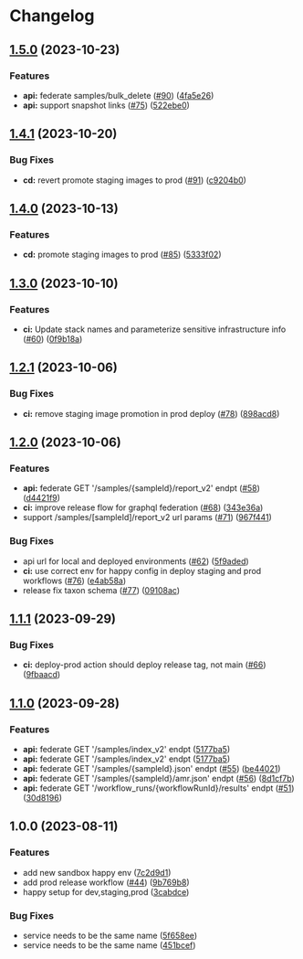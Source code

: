 # Changelog

## [1.5.0](https://github.com/chanzuckerberg/czid-graphql-federation-server/compare/v1.4.1...v1.5.0) (2023-10-23)


### Features

* **api:** federate samples/bulk_delete ([#90](https://github.com/chanzuckerberg/czid-graphql-federation-server/issues/90)) ([4fa5e26](https://github.com/chanzuckerberg/czid-graphql-federation-server/commit/4fa5e26ef2092d09f032dd468a13f69e6d76ceea))
* **api:** support snapshot links ([#75](https://github.com/chanzuckerberg/czid-graphql-federation-server/issues/75)) ([522ebe0](https://github.com/chanzuckerberg/czid-graphql-federation-server/commit/522ebe02e8e35ed90946d1c66ff3db27fc28493a))

## [1.4.1](https://github.com/chanzuckerberg/czid-graphql-federation-server/compare/v1.4.0...v1.4.1) (2023-10-20)


### Bug Fixes

* **cd:** revert promote staging images to prod ([#91](https://github.com/chanzuckerberg/czid-graphql-federation-server/issues/91)) ([c9204b0](https://github.com/chanzuckerberg/czid-graphql-federation-server/commit/c9204b079554d0ea89e912104c842e2768560b14))

## [1.4.0](https://github.com/chanzuckerberg/czid-graphql-federation-server/compare/v1.3.0...v1.4.0) (2023-10-13)


### Features

* **cd:** promote staging images to prod ([#85](https://github.com/chanzuckerberg/czid-graphql-federation-server/issues/85)) ([5333f02](https://github.com/chanzuckerberg/czid-graphql-federation-server/commit/5333f02ba9f5658c520736d358a719f6fa4ba7d9))

## [1.3.0](https://github.com/chanzuckerberg/czid-graphql-federation-server/compare/v1.2.1...v1.3.0) (2023-10-10)


### Features

* **ci:** Update stack names and parameterize sensitive infrastructure info ([#60](https://github.com/chanzuckerberg/czid-graphql-federation-server/issues/60)) ([0f9b18a](https://github.com/chanzuckerberg/czid-graphql-federation-server/commit/0f9b18a77596a9ac23ba81db8d11e01435b7a791))

## [1.2.1](https://github.com/chanzuckerberg/czid-graphql-federation-server/compare/v1.2.0...v1.2.1) (2023-10-06)


### Bug Fixes

* **ci:** remove staging image promotion in prod deploy  ([#78](https://github.com/chanzuckerberg/czid-graphql-federation-server/issues/78)) ([898acd8](https://github.com/chanzuckerberg/czid-graphql-federation-server/commit/898acd80daa7b14252aa4e04d2d601b91e989528))

## [1.2.0](https://github.com/chanzuckerberg/czid-graphql-federation-server/compare/v1.1.1...v1.2.0) (2023-10-06)


### Features

* **api:** federate GET '/samples/{sampleId}/report_v2' endpt  ([#58](https://github.com/chanzuckerberg/czid-graphql-federation-server/issues/58)) ([d4421f9](https://github.com/chanzuckerberg/czid-graphql-federation-server/commit/d4421f92ace8eb42970d078957969c608b726440))
* **ci:** improve release flow for graphql federation ([#68](https://github.com/chanzuckerberg/czid-graphql-federation-server/issues/68)) ([343e36a](https://github.com/chanzuckerberg/czid-graphql-federation-server/commit/343e36a9f17dbd93fe9f107991f5e561d027031d))
* support /samples/[sampleId]/report_v2 url params ([#71](https://github.com/chanzuckerberg/czid-graphql-federation-server/issues/71)) ([967f441](https://github.com/chanzuckerberg/czid-graphql-federation-server/commit/967f441bb96ffd0f8cb86643e34a190406b17bf7))


### Bug Fixes

* api url for local and deployed environments ([#62](https://github.com/chanzuckerberg/czid-graphql-federation-server/issues/62)) ([5f9aded](https://github.com/chanzuckerberg/czid-graphql-federation-server/commit/5f9aded1b864261825d057e81e2de114845483ab))
* **ci:** use correct env for happy config in deploy staging and prod workflows ([#76](https://github.com/chanzuckerberg/czid-graphql-federation-server/issues/76)) ([e4ab58a](https://github.com/chanzuckerberg/czid-graphql-federation-server/commit/e4ab58a5abba24ef2efc5db76a9276dee20ae5a4))
* release fix taxon schema ([#77](https://github.com/chanzuckerberg/czid-graphql-federation-server/issues/77)) ([09108ac](https://github.com/chanzuckerberg/czid-graphql-federation-server/commit/09108ac5717cca3094eb12652a3a84788835a5a4))

## [1.1.1](https://github.com/chanzuckerberg/czid-graphql-federation-server/compare/v1.1.0...v1.1.1) (2023-09-29)


### Bug Fixes

* **ci:** deploy-prod action should deploy release tag, not main ([#66](https://github.com/chanzuckerberg/czid-graphql-federation-server/issues/66)) ([9fbaacd](https://github.com/chanzuckerberg/czid-graphql-federation-server/commit/9fbaacd119cabb9ec061dbad800086e1a361369e))

## [1.1.0](https://github.com/chanzuckerberg/czid-graphql-federation-server/compare/v1.0.0...v1.1.0) (2023-09-28)


### Features

* **api:** federate GET  '/samples/index_v2' endpt ([5177ba5](https://github.com/chanzuckerberg/czid-graphql-federation-server/commit/5177ba512de544b7cd3d552f2bbde6e6c48333ba))
* **api:** federate GET  '/samples/index_v2' endpt ([5177ba5](https://github.com/chanzuckerberg/czid-graphql-federation-server/commit/5177ba512de544b7cd3d552f2bbde6e6c48333ba))
* **api:** federate GET '/samples/{sampleId}.json' endpt ([#55](https://github.com/chanzuckerberg/czid-graphql-federation-server/issues/55)) ([be44021](https://github.com/chanzuckerberg/czid-graphql-federation-server/commit/be440216ac0ddb1c06166e1158c998498afa3c49))
* **api:** federate GET '/samples/{sampleId}/amr.json' endpt ([#56](https://github.com/chanzuckerberg/czid-graphql-federation-server/issues/56)) ([8d1cf7b](https://github.com/chanzuckerberg/czid-graphql-federation-server/commit/8d1cf7b66dbea095f67df71d5ccc23256866debd))
* **api:** federate GET '/workflow_runs/{workflowRunId}/results' endpt ([#51](https://github.com/chanzuckerberg/czid-graphql-federation-server/issues/51)) ([30d8196](https://github.com/chanzuckerberg/czid-graphql-federation-server/commit/30d81962b54be6966352fdf7dedadaaf8ae5de5b))

## 1.0.0 (2023-08-11)


### Features

* add new sandbox happy env ([7c2d9d1](https://github.com/chanzuckerberg/czid-graphql-federation-server/commit/7c2d9d116af23c013ed3ae4b9d617d6831d824ba))
* add prod release workflow ([#44](https://github.com/chanzuckerberg/czid-graphql-federation-server/issues/44)) ([9b769b8](https://github.com/chanzuckerberg/czid-graphql-federation-server/commit/9b769b871f707fc49fae78be6280e903bff5ea6b))
* happy setup for dev,staging,prod ([3cabdce](https://github.com/chanzuckerberg/czid-graphql-federation-server/commit/3cabdce32a63ab7b2f5a56f5311244bebd775769))


### Bug Fixes

* service needs to be the same name ([5f658ee](https://github.com/chanzuckerberg/czid-graphql-federation-server/commit/5f658eeef6272ad29bd9ed89da769f9698704e07))
* service needs to be the same name ([451bcef](https://github.com/chanzuckerberg/czid-graphql-federation-server/commit/451bcefd97aed402c8ebcd803bdc8df004642ed1))
